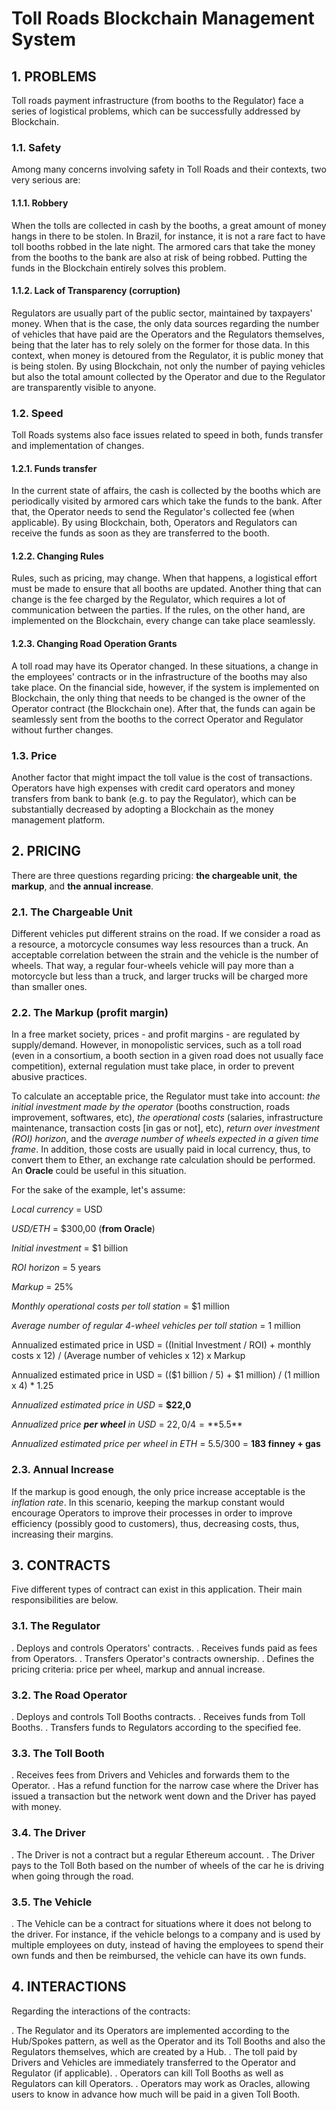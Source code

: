 # Toll Roads Blockchain Management System 

## 1. PROBLEMS

Toll roads payment infrastructure (from booths to the Regulator) face a series of logistical problems, which can be successfully addressed by Blockchain.

### 1.1. Safety
Among many concerns involving safety in Toll Roads and their contexts, two very serious are:

#### 1.1.1. Robbery
When the tolls are collected in cash by the booths, a great amount of money hangs in there to be stolen. In Brazil, for instance, it is not a rare fact to have toll booths robbed in the late night. The armored cars that take the money from the booths to the bank are also at risk of being robbed. Putting the funds in the Blockchain entirely solves this problem.

#### 1.1.2. Lack of Transparency (corruption)
Regulators are usually part of the public sector, maintained by taxpayers' money. When that is the case, the only data sources regarding the number of vehicles that have paid are the Operators and the Regulators themselves, being that the later has to rely solely on the former for those data. In this context, when money is detoured from the Regulator, it is public money that is being stolen. By using Blockchain, not only the number of paying vehicles but also the total amount collected by the Operator and due to the Regulator are transparently visible to anyone.


### 1.2. Speed
Toll Roads systems also face issues related to speed in both, funds transfer and implementation of changes.

#### 1.2.1. Funds transfer
In the current state of affairs, the cash is collected by the booths which are periodically visited by armored cars which take the funds to the bank. After that, the Operator needs to send the Regulator's collected fee (when applicable). By using Blockchain, both, Operators and Regulators can receive the funds as soon as they are transferred to the booth. 

#### 1.2.2. Changing Rules
Rules, such as pricing, may change. When that happens, a logistical effort must be made to ensure that all booths are updated. Another thing that can change is the fee charged by the Regulator, which requires a lot of communication between the parties. If the rules, on the other hand, are implemented on the Blockchain, every change can take place seamlessly.

#### 1.2.3. Changing Road Operation Grants
A toll road may have its Operator changed. In these situations, a change in the employees' contracts or in the infrastructure of the booths may also take place. On the financial side, however, if the system is implemented on Blockchain, the only thing that needs to be changed is the owner of the Operator contract (the Blockchain one). After that, the funds can again be seamlessly sent from the booths to the correct Operator and Regulator without further changes.


### 1.3. Price
Another factor that might impact the toll value is the cost of transactions. Operators have high expenses with credit card operators and money transfers from bank to bank (e.g. to pay the Regulator), which can be substantially decreased by adopting a Blockchain as the money management platform.



## 2. PRICING

There are three questions regarding pricing: **the chargeable unit**, **the markup**, and **the annual increase**.

### 2.1. The Chargeable Unit
Different vehicles put different strains on the road. If we consider a road as a resource, a motorcycle consumes way less resources than a truck. An acceptable correlation between the strain and the vehicle is the number of wheels. That way, a regular four-wheels vehicle will pay more than a motorcycle but less than a truck, and larger trucks will be charged more than smaller ones.

### 2.2. The Markup (profit margin)
In a free market society, prices - and profit margins - are regulated by supply/demand. However, in monopolistic services, such as a toll road (even in a consortium, a booth section in a given road does not usually face competition), external regulation must take place, in order to prevent abusive practices. 

To calculate an acceptable price, the Regulator must take into account: *the initial investment made by the operator* (booths construction, roads improvement, softwares, etc), *the operational costs* (salaries, infrastructure maintenance, transaction costs [in gas or not], etc), *return over investment (ROI) horizon*, and the *average number of wheels expected in a given time frame*. In addition, those costs are usually paid in local currency, thus, to convert them to Ether, an exchange rate calculation should be performed. An **Oracle** could be useful in this situation.

For the sake of the example, let's assume:

*Local currency* = USD

*USD/ETH* = $300,00 (**from Oracle**)

*Initial investment* = $1 billion

*ROI horizon* = 5 years

*Markup* = 25%

*Monthly operational costs per toll station* = $1 million

*Average number of regular 4-wheel vehicles per toll station* = 1 million

Annualized estimated price in USD = ((Initial Investment / ROI) + monthly costs x 12) / (Average number of vehicles x 12) x Markup

Annualized estimated price in USD = (($1 billion / 5) + $1 million) / (1 million x 4) * 1.25

*Annualized estimated price in USD* = **$22,0**

*Annualized price **per wheel** in USD* = $22,0 / 4 = **$5.5**

*Annualized estimated price per wheel in ETH* = $5.5/$300 = **183 finney + gas**


### 2.3. Annual Increase
If the markup is good enough, the only price increase acceptable is the *inflation rate*. In this scenario, keeping the markup constant would encourage Operators to improve their processes in order to improve efficiency (possibly good to customers), thus, decreasing costs, thus, increasing their margins.



## 3. CONTRACTS
Five different types of contract can exist in this application. Their main responsibilities are below.

### 3.1. The Regulator
. Deploys and controls Operators' contracts.
. Receives funds paid as fees from Operators.
. Transfers Operator's contracts ownership.
. Defines the pricing criteria: price per wheel, markup and annual increase.

### 3.2. The Road Operator
. Deploys and controls Toll Booths contracts.
. Receives funds from Toll Booths.
. Transfers funds to Regulators according to the specified fee.

### 3.3. The Toll Booth
. Receives fees from Drivers and Vehicles and forwards them to the Operator.
. Has a refund function for the narrow case where the Driver has issued a transaction but the network went down and the Driver has payed with money.

### 3.4. The Driver
. The Driver is not a contract but a regular Ethereum account.
. The Driver pays to the Toll Both based on the number of wheels of the car he is driving when going through the road.

### 3.5. The Vehicle 
. The Vehicle can be a contract for situations where it does not belong to the driver. For instance, if the vehicle belongs to a company and is used by multiple employees on duty, instead of having the employees to spend their own funds and then be reimbursed, the vehicle can have its own funds.


## 4. INTERACTIONS
Regarding the interactions of the contracts:

. The Regulator and its Operators are implemented according to the Hub/Spokes pattern, as well as the Operator and its Toll Booths and also the Regulators themselves, which are created by a Hub.
. The toll paid by Drivers and Vehicles are immediately transferred to the Operator and Regulator (if applicable).
. Operators can kill Toll Booths as well as Regulators can kill Operators.
. Operators may work as Oracles, allowing users to know in advance how much will be paid in a given Toll Booth.



